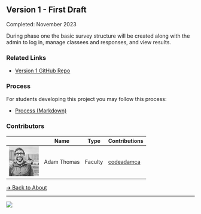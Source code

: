 <style>@import url("//readme.codeadam.ca/readme.css");</style>

## Version 1 - First Draft

Completed: November 2023

During phase one the basic survey structure will be created along with the admin to log in, manage classees and responses, and view results.

### Related Links

- [Version 1 GitHub Repo](https://github.com/BrickMMO/stop-start-v1)

### Process

For students developing this project you may follow this process:

- [Process (Markdown)](v1/stop-start-v1-process.markdown)

### Contributors

| | Name | Type | Contributions |
| - | - | - | - |
| ![codeadamca](faculty/codeadamca.png) | Adam Thomas | Faculty | [codeadamca](https://contributions.brickmmo.com/faculty/codeadamca) |

[&#10132; Back to About](/stop-start/)

---

<a href="https://brickmmo.com">
<img src="https://brickmmo.com/images/brickmmo-logo-horizontal.jpg" width="100">
</a>
